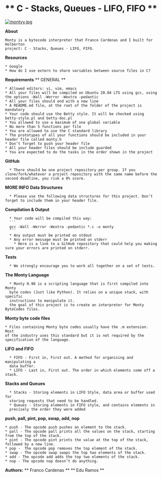 # ** C - Stacks, Queues - LIFO, FIFO **

[![montyy.jpg](https://i.postimg.cc/KYs2cGKj/montyy.jpg)](https://postimg.cc/QB5P0rJZ)

**About**

	Monty is a bytecode interpreter that Franco Cardenas and I built for Holberton 
	project: C - Stacks, Queues - LIFO, FIFO.

**Resources**

	* Google
	* How do I use extern to share variables between source files in C?

**Requirements**
** GENERAL **

    * Allowed editors: vi, vim, emacs
    * All your files will be compiled on Ubuntu 20.04 LTS using gcc, using the options -Wall -Werror -Wextra -pedantic
    * All your files should end with a new line
    * A README.md file, at the root of the folder of the project is mandatory
    * Your code should use the Betty style. It will be checked using betty-style.pl and betty-doc.pl
    * You allowed to use a maximum of one global variable
    * No more than 5 functions per file
    * You are allowed to use the C standard library
    * The prototypes of all your functions should be included in your header file called monty.h
    * Don’t forget to push your header file
    * All your header files should be include guarded
    * You are expected to do the tasks in the order shown in the project

**GitHub**

      * There should be one project repository per group. If you clone/fork/whatever a project repository with the same name before the second deadline, you risk a 0% score.

**MORE INFO**
**Data Structures**

      * Please use the following data structures for this project. Don’t forget to include them in your header file.

**Compilation & Output**
      
      * Your code will be compiled this way:
      ```
      gcc -Wall -Werror -Wextra -pedantic *.c -o monty
      ```
      * Any output must be printed on stdout
      * Any error message must be printed on stderr
      	* Here is a link to a GitHub repository that could help you making sure your errors are printed on stderr.

**Tests**
      
      * We strongly encourage you to work all together on a set of tests.

**The Monty Language**

      * Monty 0.98 is a scripting language that is first compiled into Monty
      byte codes (Just like Python). It relies on a unique stack, with specific
      instructions to manipulate it.
      the goal of this project is to create an interpreter for Monty ByteCodes files.

**Monty byte code files**

	* Files containing Monty byte codes usually have the .m extension. Most
	of the industry uses this standard but it is not required by the
	specification of the language.

**LIFO and FIFO**

      * FIFO - First in, First out. A method for organising and manipulating a
      data buffer.
      * LIFO - Last in, First out. The order in which elements come off a stack.

**Stacks and Queues**

      * Stacks - Storing elements in LIFO Style, data area or buffer used for
      storing requests that need to be handled.
      * Queues - Storing elements in FIFO style, and contains elements in
      precisely the order they were added

**push, pall, pint, pop, swap, add, nop**

	* push - The opcode push pushes an element to the stack.
	* pall - The opcode pall prints all the values on the stack, starting
	from the top of the stack.
	* pint - The opcode pint prints the value at the top of the stack,
	followed by a new line.
	* pop -  The opcode pop removes the top element of the stack.
	* swap - The opcode swap swaps the top two elements of the stack.
	* add - The opcode add adds the top two elements of the stack.
	* nop - The opcode nop doesn’t do anything.
	
**Authors:**
** Franco Cardenas **
** Edu Ramos **
